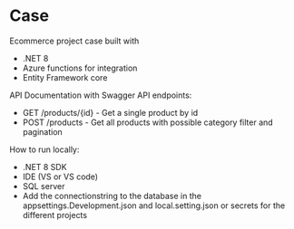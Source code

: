 # Case
Ecommerce project case built with
- .NET 8
- Azure functions for integration
- Entity Framework core

API Documentation with Swagger
API endpoints:
- GET /products/{id} - Get a single product by id
- POST /products - Get all products with possible category filter and pagination

How to run locally:
- .NET 8 SDK
- IDE (VS or VS code)
- SQL server
- Add the connectionstring to the database in the appsettings.Development.json and local.setting.json or secrets for the different projects
